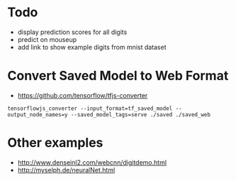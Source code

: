 # Todo

*   display prediction scores for all digits
*   predict on mouseup
*   add link to show example digits from mnist dataset

# Convert Saved Model to Web Format

*   https://github.com/tensorflow/tfjs-converter

`tensorflowjs_converter --input_format=tf_saved_model --output_node_names=y --saved_model_tags=serve ./saved ./saved_web`

# Other examples

*   http://www.denseinl2.com/webcnn/digitdemo.html
*   http://myselph.de/neuralNet.html
